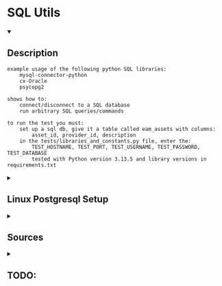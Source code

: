 # SQL Utils


<details open>
<summary><h2>Description</h2></summary>

    example usage of the following python SQL libraries:
        mysql-connector-python
        cx-Oracle
        psycopg2

    shows how to:
        connect/disconnect to a SQL database
        run arbitrary SQL queries/commands

    to run the test you must:
        set up a sql db, give it a table called eam_assets with columns:
            asset_id, provider_id, description
        in the tests/libraries_and_constants.py file, enter the:
            TEST_HOSTNAME, TEST_PORT, TEST_USERNAME, TEST_PASSWORD, TEST_DATABASE
            tested with Python version 3.13.5 and library versions in requirements.txt

</details>

<details>
<summary><h2>Linux Postgresql Setup</h2></summary>
    
    sudo pacman -S postgresql # install postgresql
    sudo systemctl start postgresql
    sudo systemctl status postgresql

    # create example 'admin' superuser w/ password 'password'
    sudo -u postgres psql
        CREATE ROLE admin WITH LOGIN PASSWORD 'password';
        ALTER ROLE admin CREATEDB;
        ALTER ROLE admin WITH SUPERUSER;

    # update config file to require password from databases at localhost
    # by changing "trust" to "md5" in METHOD column
    sudo nano /var/lib/postgresql/17/main/pg_hba.conf

</details>

<details>
<summary><h2>Sources</h2></summary>

    MySQL Connector/Python Docs
    https://github.com/mysql/mysql-connector-python

    Oracle Database Connection in Python
        cx_Oracle lib requires Oracle Client libraries
            download the Basic one
            https://www.oracle.com/database/technologies/instant-client.html
        and add it to your path:
            C:\oracle\instantclient_19_10
        https://cx-oracle.readthedocs.io/en/latest/user_guide/installation.html
    https://www.geeksforgeeks.org/oracle-database-connection-in-python/

    PostgreSQL Connector
    https://pypi.org/project/psycopg2/

</details>


<details>
<summary><h2>TODO:</h2></summary>

    update mysql_utils.py and oracle_sql_utils.py to not be a class, and just use similar file content to postgreql_utils.py
	
</details>

